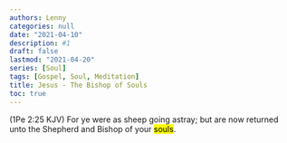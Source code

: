 ```yaml
---
authors: Lenny
categories: null
date: "2021-04-10"
description: #1
draft: false
lastmod: "2021-04-20"
series: [Soul]
tags: [Gospel, Soul, Meditation]
title: Jesus - The Bishop of Souls
toc: true
---
```


(1Pe 2:25 KJV)  For ye were as sheep going astray; but are now returned unto the Shepherd and Bishop of your <mark>souls</mark>.


<!--more-->

